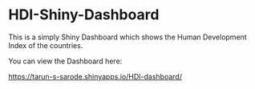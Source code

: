 # HDI-Shiny-Dashboard

This is a simply Shiny Dashboard which shows the Human Development Index of the countries.

You can view the Dashboard here:

https://tarun-s-sarode.shinyapps.io/HDI-dashboard/
